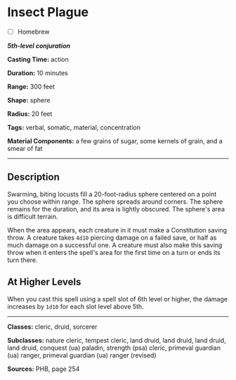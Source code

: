 # Insect Plague

- [ ] Homebrew

***5th-level conjuration***

**Casting Time:** action

**Duration:** 10 minutes

**Range:** 300 feet

**Shape:** sphere

**Radius:** 20 feet

**Tags:** verbal, somatic, material, concentration

**Material Components:** a few grains of sugar, some kernels of grain, and a smear of fat

---

## Description
Swarming, biting locusts fill a 20-foot-radius sphere centered on a point you choose within range.
The sphere spreads around corners.
The sphere remains for the duration, and its area is lightly obscured.
The sphere's area is difficult terrain.

When the area appears, each creature in it must make a Constitution saving throw.
A creature takes `4d10` piercing damage on a failed save, or half as much damage on a successful one.
A creature must also make this saving throw when it enters the spell's area for the first time on a turn or ends its turn there.

## At Higher Levels
When you cast this spell using a spell slot of 6th level or higher, the damage increases by `1d10` for each slot level above 5th.

---

**Classes:** cleric, druid, sorcerer

**Subclasses:** nature cleric, tempest cleric, land druid, land druid, land druid, land druid, conquest (ua) paladin, strength (psa) cleric, primeval guardian (ua) ranger, primeval guardian (ua) ranger (revised)

**Sources:** PHB, page 254
